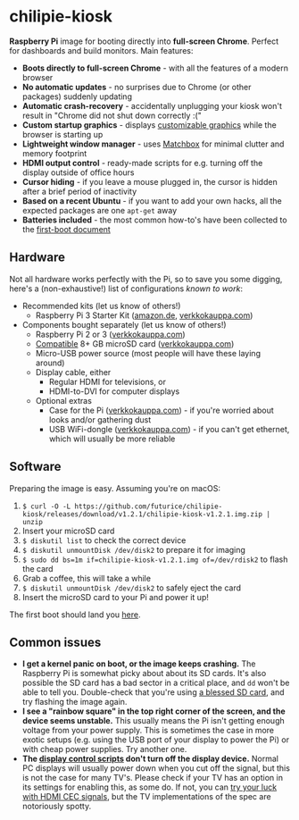 # chilipie-kiosk

**Raspberry Pi** image for booting directly into **full-screen Chrome**. Perfect for dashboards and build monitors. Main features:

* **Boots directly to full-screen Chrome** - with all the features of a modern browser
* **No automatic updates** - no surprises due to Chrome (or other packages) suddenly updating
* **Automatic crash-recovery** - accidentally unplugging your kiosk won't result in "Chrome did not shut down correctly :("
* **Custom startup graphics** - displays [customizable graphics](home/background.png) while the browser is starting up
* **Lightweight window manager** - uses [Matchbox](https://www.yoctoproject.org/tools-resources/projects/matchbox) for minimal clutter and memory footprint
* **HDMI output control** - ready-made scripts for e.g. turning off the display outside of office hours
* **Cursor hiding** - if you leave a mouse plugged in, the cursor is hidden after a brief period of inactivity
* **Based on a recent Ubuntu** - if you want to add your own hacks, all the expected packages are one `apt-get` away
* **Batteries included** - the most common how-to's have been collected to the [first-boot document](first-boot.md)

## Hardware

Not all hardware works perfectly with the Pi, so to save you some digging, here's a (non-exhaustive!) list of configurations *known to work*:

* Recommended kits (let us know of others!)
    * Raspberry Pi 3 Starter Kit ([amazon.de](https://www.amazon.de/Vilros-Raspberry-Pi-Complete-Kit---Enthalt/dp/B01DC6MKAQ), [verkkokauppa.com](https://www.verkkokauppa.com/fi/product/38619/gxgmc/Raspberry-Pi-3-model-B-aloituspakkaus))
* Components bought separately (let us know of others!)
    * Raspberry Pi 2 or 3 ([verkkokauppa.com](https://www.verkkokauppa.com/fi/product/4657/fjxtn/Raspberry-Pi-2-model-B-yhden-piirilevyn-tietokone))
    * [Compatible](http://elinux.org/RPi_SD_cards) 8+ GB microSD card ([verkkokauppa.com](https://www.verkkokauppa.com/fi/product/6501/dcmkv/Transcend-8GB-microSDHC-muistikortti-Class-10))
    * Micro-USB power source (most people will have these laying around)
    * Display cable, either
        * Regular HDMI for televisions, or
        * HDMI-to-DVI for computer displays
    * Optional extras
        * Case for the Pi ([verkkokauppa.com](https://www.verkkokauppa.com/fi/product/52391/fcrhq/Raspberry-Pi-muovikotelo-Raspberry-Pi-B-Pi-2-tietokoneille-l)) - if you're worried about looks and/or gathering dust
        * USB WiFi-dongle ([verkkokauppa.com](https://www.verkkokauppa.com/fi/product/41271/dqnbc/Asus-USB-N10-Nano-WiFi-adapteri)) - if you can't get ethernet, which will usually be more reliable

## Software

Preparing the image is easy. Assuming you're on macOS:

1. `$ curl -O -L https://github.com/futurice/chilipie-kiosk/releases/download/v1.2.1/chilipie-kiosk-v1.2.1.img.zip | unzip`
1. Insert your microSD card
1. `$ diskutil list` to check the correct device
1. `$ diskutil unmountDisk /dev/disk2` to prepare it for imaging
1. `$ sudo dd bs=1m if=chilipie-kiosk-v1.2.1.img of=/dev/rdisk2` to flash the card
1. Grab a coffee, this will take a while
1. `$ diskutil unmountDisk /dev/disk2` to safely eject the card
1. Insert the microSD card to your Pi and power it up!

The first boot should land you [here](first-boot.md).

## Common issues

* **I get a kernel panic on boot, or the image keeps crashing.** The Raspberry Pi is somewhat picky about about its SD cards. It's also possible the SD card has a bad sector in a critical place, and `dd` won't be able to tell you. Double-check that you're using [a blessed SD card](http://elinux.org/RPi_SD_cards), and try flashing the image again.
* **I see a "rainbow square" in the top right corner of the screen, and the device seems unstable.** This usually means the Pi isn't getting enough voltage from your power supply. This is sometimes the case in more exotic setups (e.g. using the USB port of your display to power the Pi) or with cheap power supplies. Try another one.
* **The [display control scripts](home/display-on.sh) don't turn off the display device.** Normal PC displays will usually power down when you cut off the signal, but this is not the case for many TV's. Please check if your TV has an option in its settings for enabling this, as some do. If not, you can [try your luck with HDMI CEC signals](http://raspberrypi.stackexchange.com/questions/9142/commands-for-using-cec-client), but the TV implementations of the spec are notoriously spotty.
